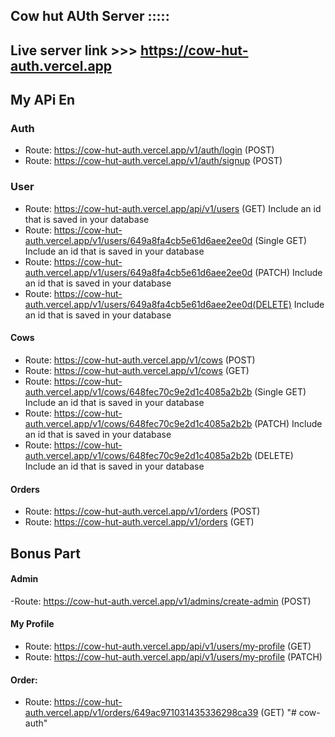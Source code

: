 ## Cow hut AUth Server :::::

## Live server link >>>  https://cow-hut-auth.vercel.app

## My APi En

### Auth

- Route: https://cow-hut-auth.vercel.app/v1/auth/login (POST)
- Route: https://cow-hut-auth.vercel.app/v1/auth/signup (POST)

### User

- Route: https://cow-hut-auth.vercel.app/api/v1/users (GET) Include an id that is saved in your database
- Route: https://cow-hut-auth.vercel.app/v1/users/649a8fa4cb5e61d6aee2ee0d (Single GET) Include an id that is saved in your database
- Route: https://cow-hut-auth.vercel.app/v1/users/649a8fa4cb5e61d6aee2ee0d (PATCH) Include an id that is saved in your database
- Route: https://cow-hut-auth.vercel.app/v1/users/649a8fa4cb5e61d6aee2ee0d(DELETE) Include an id that is saved in your database

#### Cows

- Route: https://cow-hut-auth.vercel.app/v1/cows (POST)
- Route: https://cow-hut-auth.vercel.app/v1/cows (GET)
- Route: https://cow-hut-auth.vercel.app/v1/cows/648fec70c9e2d1c4085a2b2b (Single GET) Include an id that is saved in your database
- Route: https://cow-hut-auth.vercel.app/v1/cows/648fec70c9e2d1c4085a2b2b (PATCH) Include an id that is saved in your database
- Route: https://cow-hut-auth.vercel.app/v1/cows/648fec70c9e2d1c4085a2b2b (DELETE) Include an id that is saved in your database

#### Orders

- Route: https://cow-hut-auth.vercel.app/v1/orders (POST)
- Route: https://cow-hut-auth.vercel.app/v1/orders (GET)

## Bonus Part

#### Admin

-Route: https://cow-hut-auth.vercel.app/v1/admins/create-admin (POST)

#### My Profile

- Route: https://cow-hut-auth.vercel.app/api/v1/users/my-profile (GET)
- Route: https://cow-hut-auth.vercel.app/api/v1/users/my-profile (PATCH)

#### Order:

- Route: https://cow-hut-auth.vercel.app/v1/orders/649ac971031435336298ca39 (GET)
"# cow-auth" 
